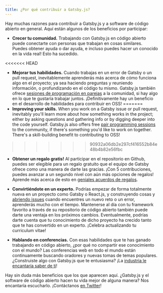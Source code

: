 ```yaml
---
title: ¿Por qué contribuir a Gatsby.js?
---
```


Hay muchas razones para contribuir a Gatsby.js y a software de código abierto en general. Aquí están algunos de los beneficios por participar:

- **Crecer tu comunidad.** Trabajando con Gatsby.js en código abierto puede conectarte con personas que trabajan en cosas similares. Puedes obtener ayuda o dar ayuda, e incluso puedes hacer un conocido en la vida real! Esto ha sucedido.

<<<<<<< HEAD
- **Mejorar tus habilidades.** Cuando trabajas en un error de Gatsby o un pull request, inevitablemente aprenderás más acerca de cómo funciona algo en el proyecto; ya sea haciendo preguntas y reuniendo información, o profundizando en el código tu mismo. Gatsby.js también ofrece [sesiones de programación en parejas](/contributing/pair-programming/) a la comunidad, si hay algo en lo que te gustaría trabajar juntos. ¡Definitivamente hay un beneficio en el desarrollo de habilidades para contribuir en OSS!
=======
- **Improving your skills.** When you work on a Gatsby issue or pull request, inevitably you'll learn more about how something works in the project; either by asking questions and gathering info or by digging deeper into the code yourself. Gatsby.js also offers free [pair programming sessions](/contributing/pair-programming/) to the community, if there's something you'd like to work on together. There's a skill-building benefit to contributing to OSS!
>>>>>>> 90932a06db2e297cf416552b84e48b4b82e56fbc

- **Obtener un regalo gratis!** Al participar en el repositorio en Github, puedes ser elegible para un regalo gratuito que el equipo de Gatsby ofrece como una manera de darte las gracias. ¡Con 5 contribuciones, puedes avanzar a un segundo nivel con aún más opciones de regalos! Aprende más acerca de esto en [geniales acuerdos de regalos](/contributing/contributor-swag/).

- **Convirtiéndote en un experto.** Podrías empezar de forma totalmente nueva en un proyecto como Gatsby o React.js, y construyendo cosas y [abriendo issues](/contributing/how-to-file-an-issue/) cuando encuentres un nuevo reto o un error, aprenderás mucho con el tiempo. Mantenerse al día con tu framework favorito a través de su repositorio de código abierto también puede darte una ventaja en los próximos cambios. Eventualmente, podrías darte cuenta que tu conocimiento de dicho proyecto ha crecido tanto que te has convertido en un experto. ¡Celebra actualizando tu curriculum vitae!

- **Hablando en conferencias.** Con esas habilidades que te has ganado trabajando en código abierto, ¿por qué no compartir ese conocimiento con el mundo? Las conferencias web en todo el mundo están continuamente buscando oradores y nuevas tomas de temas populares. ¿Construiste algo con Gatsby.js que te entusiasma? ¡La [industria le encantaría saber de ti](http://weareallaweso.me/)!

Hay sin duda más beneficios que los que aparecen aquí. ¿Gatsby.js y el software de código abierto hacen tu vida mejor de alguna manera? Nos encantaría escucharlo. ¡Contáctanos [en Twitter](https://twitter.com/gatsbyjs)!
